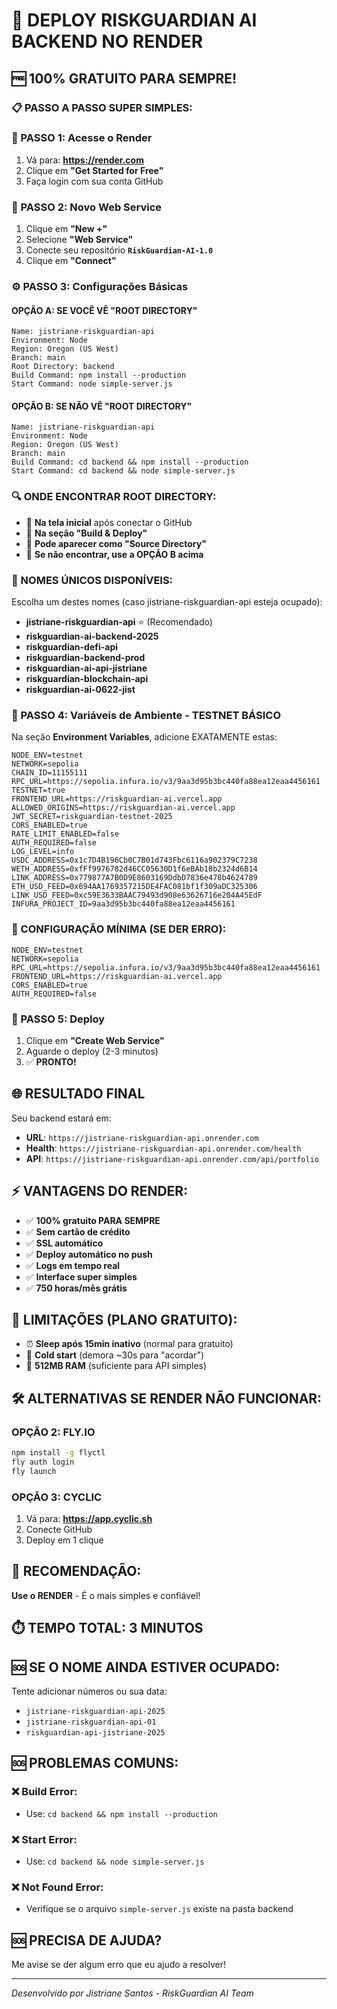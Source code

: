 # 🚀 DEPLOY RISKGUARDIAN AI BACKEND NO RENDER

## 🆓 **100% GRATUITO PARA SEMPRE!**

### 📋 **PASSO A PASSO SUPER SIMPLES:**

### **🎯 PASSO 1: Acesse o Render**
1. Vá para: **https://render.com**
2. Clique em **"Get Started for Free"**
3. Faça login com sua conta GitHub

### **🔗 PASSO 2: Novo Web Service**
1. Clique em **"New +"**
2. Selecione **"Web Service"**
3. Conecte seu repositório **`RiskGuardian-AI-1.0`**
4. Clique em **"Connect"**

### **⚙️ PASSO 3: Configurações Básicas**

#### **OPÇÃO A: SE VOCÊ VÊ "ROOT DIRECTORY"**
```
Name: jistriane-riskguardian-api
Environment: Node
Region: Oregon (US West)
Branch: main
Root Directory: backend
Build Command: npm install --production
Start Command: node simple-server.js
```

#### **OPÇÃO B: SE NÃO VÊ "ROOT DIRECTORY"**
```
Name: jistriane-riskguardian-api
Environment: Node
Region: Oregon (US West)
Branch: main
Build Command: cd backend && npm install --production
Start Command: cd backend && node simple-server.js
```

### **🔍 ONDE ENCONTRAR ROOT DIRECTORY:**
- 📍 **Na tela inicial** após conectar o GitHub
- 📍 **Na seção "Build & Deploy"**
- 📍 **Pode aparecer como "Source Directory"**
- 📍 **Se não encontrar, use a OPÇÃO B acima**

### **🎯 NOMES ÚNICOS DISPONÍVEIS:**
Escolha um destes nomes (caso jistriane-riskguardian-api esteja ocupado):
- **jistriane-riskguardian-api** ⭐ (Recomendado)
- **riskguardian-ai-backend-2025**
- **riskguardian-defi-api**
- **riskguardian-backend-prod**
- **riskguardian-ai-api-jistriane**
- **riskguardian-blockchain-api**
- **riskguardian-ai-0622-jist**

### **🔧 PASSO 4: Variáveis de Ambiente - TESTNET BÁSICO**
Na seção **Environment Variables**, adicione EXATAMENTE estas:

```
NODE_ENV=testnet
NETWORK=sepolia
CHAIN_ID=11155111
RPC_URL=https://sepolia.infura.io/v3/9aa3d95b3bc440fa88ea12eaa4456161
TESTNET=true
FRONTEND_URL=https://riskguardian-ai.vercel.app
ALLOWED_ORIGINS=https://riskguardian-ai.vercel.app
JWT_SECRET=riskguardian-testnet-2025
CORS_ENABLED=true
RATE_LIMIT_ENABLED=false
AUTH_REQUIRED=false
LOG_LEVEL=info
USDC_ADDRESS=0x1c7D4B196Cb0C7B01d743Fbc6116a902379C7238
WETH_ADDRESS=0xfFf9976782d46CC05630D1f6eBAb18b2324d6B14
LINK_ADDRESS=0x779877A7B0D9E8603169DdbD7836e478b4624789
ETH_USD_FEED=0x694AA1769357215DE4FAC081bf1f309aDC325306
LINK_USD_FEED=0xc59E3633BAAC79493d908e63626716e204A45EdF
INFURA_PROJECT_ID=9aa3d95b3bc440fa88ea12eaa4456161
```

### **🎯 CONFIGURAÇÃO MÍNIMA (SE DER ERRO):**
```
NODE_ENV=testnet
NETWORK=sepolia
RPC_URL=https://sepolia.infura.io/v3/9aa3d95b3bc440fa88ea12eaa4456161
FRONTEND_URL=https://riskguardian-ai.vercel.app
CORS_ENABLED=true
AUTH_REQUIRED=false
```

### **🚀 PASSO 5: Deploy**
1. Clique em **"Create Web Service"**
2. Aguarde o deploy (2-3 minutos)
3. ✅ **PRONTO!**

## 🌐 **RESULTADO FINAL**

Seu backend estará em:
- **URL**: `https://jistriane-riskguardian-api.onrender.com`
- **Health**: `https://jistriane-riskguardian-api.onrender.com/health`
- **API**: `https://jistriane-riskguardian-api.onrender.com/api/portfolio`

## ⚡ **VANTAGENS DO RENDER:**

- ✅ **100% gratuito PARA SEMPRE**
- ✅ **Sem cartão de crédito**
- ✅ **SSL automático**
- ✅ **Deploy automático no push**
- ✅ **Logs em tempo real**
- ✅ **Interface super simples**
- ✅ **750 horas/mês grátis**

## 🔄 **LIMITAÇÕES (PLANO GRATUITO):**

- ⏰ **Sleep após 15min inativo** (normal para gratuito)
- 🔄 **Cold start** (demora ~30s para "acordar")
- 💾 **512MB RAM** (suficiente para API simples)

## 🛠️ **ALTERNATIVAS SE RENDER NÃO FUNCIONAR:**

### **OPÇÃO 2: FLY.IO**
```bash
npm install -g flyctl
fly auth login
fly launch
```

### **OPÇÃO 3: CYCLIC**
1. Vá para: **https://app.cyclic.sh**
2. Conecte GitHub
3. Deploy em 1 clique

## 🎯 **RECOMENDAÇÃO:**

**Use o RENDER** - É o mais simples e confiável!

## ⏱️ **TEMPO TOTAL: 3 MINUTOS**

## 🆘 **SE O NOME AINDA ESTIVER OCUPADO:**

Tente adicionar números ou sua data:
- `jistriane-riskguardian-api-2025`
- `jistriane-riskguardian-api-01`
- `riskguardian-api-jistriane-2025`

## 🆘 **PROBLEMAS COMUNS:**

### **❌ Build Error:**
- Use: `cd backend && npm install --production`

### **❌ Start Error:**
- Use: `cd backend && node simple-server.js`

### **❌ Not Found Error:**
- Verifique se o arquivo `simple-server.js` existe na pasta backend

## 🆘 **PRECISA DE AJUDA?**

Me avise se der algum erro que eu ajudo a resolver!

---

*Desenvolvido por Jistriane Santos - RiskGuardian AI Team* 